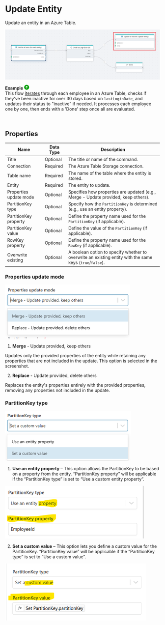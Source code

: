# Update Entity

Update an entity in an Azure Table.

![img](../../../../images/flow/update-table-entity.png)


**Example** ![img](../../../../images/strz.jpg)  
This flow [iterates](foreach-table-entity.md) through each employee in an Azure Table, checks if they’ve been inactive for over 30 days based on `lastLoginDate`, and updates their status to "inactive" if needed. It processes each employee one by one, then ends with a 'Done' step once all are evaluated.

</br>

## Properties  

| Name                        | Data Type       | Description              |
|-----------------------------|-----------------|---------------|
| Title                       | Optional        | The title or name of the command.   |
| Connection                  | Required        | The Azure Table Storage connection.      |
| Table name                  | Required        | The name of the table where the entity is stored.         |
| Entity                      | Required        | The entity to update.                     |
| Properties update mode      | Optional        | Specifies how properties are updated (e.g., Merge - Update provided, keep others).           |
| PartitionKey type  | Optional   | Specify how the `PartitionKey` is determined (e.g., use an entity property).            |
| PartitionKey property | Optional | Define the property name used for the `PartitionKey` (if applicable).                    |
| PartitionKey value | Optional | Define the value of the `PartitionKey` (if applicable).        |
| RowKey property    | Optional   | Define the property name used for the `RowKey` (if applicable).   |
| Overwrite existing | Optional   | A boolean option to specify whether to overwrite an existing entity with the same keys (`true`/`false`). |


### Properties update mode  

![img](../../../../images/flow/update-table-entity3.png)

1. **Merge** - Update provided, keep others

Updates only the provided properties of the entity while retaining any properties that are not included in the update.
This option is selected in the screenshot.

2. **Replace** - Update provided, delete others

Replaces the entity's properties entirely with the provided properties, removing any properties not included in the update.


### PartitionKey type 

![img](../../../../images/flow/update-table-entity2.png)

1. **Use an entity property** – This option allows the PartitionKey to be based on a property from the entity. “PartitionKey property” will be applicable if the “PartitionKey type” is set to “Use a custom entity property”.

![img](../../../../images/flow/partitionKeyType2.png)

2. **Set a custom value** – This option lets you define a custom value for the PartitionKey. “PartitionKey value” will be applicable if the “PartitionKey type” is set to “Use a custom value”. 

![img](../../../../images/flow/partitionKeyType1.png)
